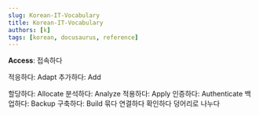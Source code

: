 ```yaml
---
slug: Korean-IT-Vocabulary
title: Korean-IT-Vocabulary
authors: [k]
tags: [korean, docusaurus, reference]
---
```


**Access**: 접속하다

적응하다: Adapt
추가하다: Add

할당하다: Allocate
분석하다: Analyze
적용하다: Apply
인증하다: Authenticate
백업하다: Backup
구축하다: Build
묶다
연결하다
확인하다
덩어리로 나누다
